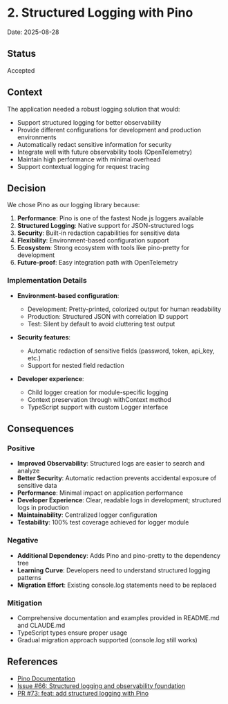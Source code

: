 # 2. Structured Logging with Pino

Date: 2025-08-28

## Status

Accepted

## Context

The application needed a robust logging solution that would:

- Support structured logging for better observability
- Provide different configurations for development and production environments
- Automatically redact sensitive information for security
- Integrate well with future observability tools (OpenTelemetry)
- Maintain high performance with minimal overhead
- Support contextual logging for request tracing

## Decision

We chose Pino as our logging library because:

1. **Performance**: Pino is one of the fastest Node.js loggers available
2. **Structured Logging**: Native support for JSON-structured logs
3. **Security**: Built-in redaction capabilities for sensitive data
4. **Flexibility**: Environment-based configuration support
5. **Ecosystem**: Strong ecosystem with tools like pino-pretty for development
6. **Future-proof**: Easy integration path with OpenTelemetry

### Implementation Details

- **Environment-based configuration**:
  - Development: Pretty-printed, colorized output for human readability
  - Production: Structured JSON with correlation ID support
  - Test: Silent by default to avoid cluttering test output

- **Security features**:
  - Automatic redaction of sensitive fields (password, token, api_key, etc.)
  - Support for nested field redaction

- **Developer experience**:
  - Child logger creation for module-specific logging
  - Context preservation through withContext method
  - TypeScript support with custom Logger interface

## Consequences

### Positive

- **Improved Observability**: Structured logs are easier to search and analyze
- **Better Security**: Automatic redaction prevents accidental exposure of sensitive data
- **Performance**: Minimal impact on application performance
- **Developer Experience**: Clear, readable logs in development; structured logs in production
- **Maintainability**: Centralized logger configuration
- **Testability**: 100% test coverage achieved for logger module

### Negative

- **Additional Dependency**: Adds Pino and pino-pretty to the dependency tree
- **Learning Curve**: Developers need to understand structured logging patterns
- **Migration Effort**: Existing console.log statements need to be replaced

### Mitigation

- Comprehensive documentation and examples provided in README.md and CLAUDE.md
- TypeScript types ensure proper usage
- Gradual migration approach supported (console.log still works)

## References

- [Pino Documentation](https://getpino.io/)
- [Issue #66: Structured logging and observability foundation](https://github.com/sapientpants/agentic-node-ts-starter/issues/66)
- [PR #73: feat: add structured logging with Pino](https://github.com/sapientpants/agentic-node-ts-starter/pull/73)
